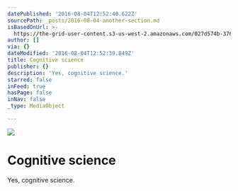 ```yaml
---
datePublished: '2016-08-04T12:52:40.622Z'
sourcePath: _posts/2016-08-04-another-section.md
isBasedOnUrl: >-
  https://the-grid-user-content.s3-us-west-2.amazonaws.com/027d574b-376c-4251-b4f4-1bd619f8c6ff.png
author: []
via: {}
dateModified: '2016-08-04T12:52:39.849Z'
title: Cognitive science
publisher: {}
description: 'Yes, cognitive science.'
starred: false
inFeed: true
hasPage: false
inNav: false
_type: MediaObject

---
```

![](https://the-grid-user-content.s3-us-west-2.amazonaws.com/10872366-9c20-4500-b704-37d5821e90d4.png)

# Cognitive science

Yes, cognitive science.